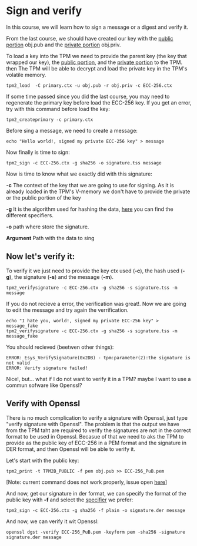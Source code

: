 # Sign and verify

In this course, we will learn how to sign a message or a digest and verify it.

From the last course, we should have created our key with the [public portion](include_reference) obj.pub and the [private portion](include_reference) obj.priv.

To load a key into the TPM we need to provide the parent key (the key that wrapped our key), the [public portion](include_reference), and the [private portion](include_reference) to the TPM.
then The TPM will be able to decrypt and load the private key in the TPM's volatile memory.

```
tpm2_load  -C primary.ctx -u obj.pub -r obj.priv -c ECC-256.ctx
```

If some time passed since you did the last course, you may need to regenerate the primary key before load the ECC-256 key. If you get an error, try with this command before load the key:

```
tpm2_createprimary -c primary.ctx
```

Before sing a message, we need to create a message:
```
echo "Hello world!, signed my private ECC-256 key" > message
```

Now finally is time to sign:

```
tpm2_sign -c ECC-256.ctx -g sha256 -o signature.tss message
```

Now is time to know what we exactly did with this signature:

**-c** The context of the key that we are going to use for signing. As it is already loaded in the TPM's V-memory we don't have to provide the private or the public portion of the key 

**-g** It is the algorithm used for hashing the data, [here](https://github.com/tpm2-software/tpm2-tools/blob/master/man/common/alg.md#hashing-algorithms) you can find the different specifiers.

**-o** path where store the signature.

**Argument** Path with the data to sing

## Now let's verify it:

To verify it we just need to provide the key ctx used (**-c**), the hash used (**-g**), the signature (**-s**) and the message (**-m**).

```
tpm2_verifysignature -c ECC-256.ctx -g sha256 -s signature.tss -m message
```

If you do not recieve a error, the verification was great!. Now we are going to edit the message and try again the verrification.

```
echo "I hate you, world!, signed my private ECC-256 key" > message_fake
tpm2_verifysignature -c ECC-256.ctx -g sha256 -s signature.tss -m message_fake
```

You should recieved (beetwen other things):

```
ERROR: Esys_VerifySignature(0x2DB) - tpm:parameter(2):the signature is not valid
ERROR: Verify signature failed!
```

Nice!, but... what if I do not want to verify it in a TPM? maybe I want to use a commun sofware like Openssl? 

## Verify with Openssl

There is no much complication to verify a signature with Openssl, just type "verify signature with Openssl". The problem is that the output we have from the TPM taht are required to verify the signatures are not in the correct format to be used in Openssl. Becasue of that we need to aks the TPM to provide as the public key of ECC-256 in a PEM format and the signature in DER format, and then Openssl will be able to verify it.

Let's start with the public key:

```
tpm2_print -t TPM2B_PUBLIC -f pem obj.pub >> ECC-256_PuB.pem

```

[Note: current command does not work properly, issue open [here](https://github.com/tpm2-software/tpm2-tools/issues/2840)]

And now, get our signature in der format, we can specify the format of the public key with **-f** and select the [specifier](https://github.com/tpm2-software/tpm2-tools/blob/master/man/common/signature.md) we prefer:

```
tpm2_sign -c ECC-256.ctx -g sha256 -f plain -o signature.der message
```

And now, we can verify it wit Openssl:

```
openssl dgst -verify ECC-256_PuB.pem -keyform pem -sha256 -signature signature.der message
```
